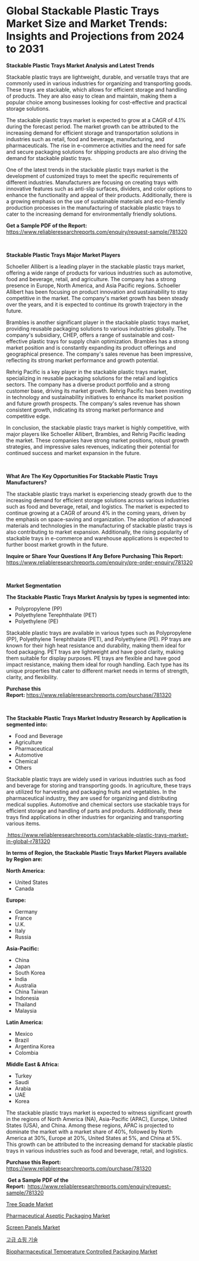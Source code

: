 <p><h1>Global Stackable Plastic Trays Market Size and Market Trends: Insights and Projections from 2024 to 2031</h1></p><p><strong>Stackable Plastic Trays Market Analysis and Latest Trends</strong></p>
<p><p>Stackable plastic trays are lightweight, durable, and versatile trays that are commonly used in various industries for organizing and transporting goods. These trays are stackable, which allows for efficient storage and handling of products. They are also easy to clean and maintain, making them a popular choice among businesses looking for cost-effective and practical storage solutions.</p><p>The stackable plastic trays market is expected to grow at a CAGR of 4.1% during the forecast period. The market growth can be attributed to the increasing demand for efficient storage and transportation solutions in industries such as retail, food and beverage, manufacturing, and pharmaceuticals. The rise in e-commerce activities and the need for safe and secure packaging solutions for shipping products are also driving the demand for stackable plastic trays.</p><p>One of the latest trends in the stackable plastic trays market is the development of customized trays to meet the specific requirements of different industries. Manufacturers are focusing on creating trays with innovative features such as anti-slip surfaces, dividers, and color options to enhance the functionality and appeal of their products. Additionally, there is a growing emphasis on the use of sustainable materials and eco-friendly production processes in the manufacturing of stackable plastic trays to cater to the increasing demand for environmentally friendly solutions.</p></p>
<p><strong>Get a Sample PDF of the Report:&nbsp;</strong> <a href="https://www.reliableresearchreports.com/enquiry/request-sample/781320">https://www.reliableresearchreports.com/enquiry/request-sample/781320</a></p>
<p>&nbsp;</p>
<p><strong>Stackable Plastic Trays Major Market Players</strong></p>
<p><p>Schoeller Allibert is a leading player in the stackable plastic trays market, offering a wide range of products for various industries such as automotive, food and beverage, retail, and agriculture. The company has a strong presence in Europe, North America, and Asia Pacific regions. Schoeller Allibert has been focusing on product innovation and sustainability to stay competitive in the market. The company's market growth has been steady over the years, and it is expected to continue its growth trajectory in the future.</p><p>Brambles is another significant player in the stackable plastic trays market, providing reusable packaging solutions to various industries globally. The company's subsidiary, CHEP, offers a range of sustainable and cost-effective plastic trays for supply chain optimization. Brambles has a strong market position and is constantly expanding its product offerings and geographical presence. The company's sales revenue has been impressive, reflecting its strong market performance and growth potential.</p><p>Rehrig Pacific is a key player in the stackable plastic trays market, specializing in reusable packaging solutions for the retail and logistics sectors. The company has a diverse product portfolio and a strong customer base, driving its market growth. Rehrig Pacific has been investing in technology and sustainability initiatives to enhance its market position and future growth prospects. The company's sales revenue has shown consistent growth, indicating its strong market performance and competitive edge.</p><p>In conclusion, the stackable plastic trays market is highly competitive, with major players like Schoeller Allibert, Brambles, and Rehrig Pacific leading the market. These companies have strong market positions, robust growth strategies, and impressive sales revenues, indicating their potential for continued success and market expansion in the future.</p></p>
<p>&nbsp;</p>
<p><strong>What Are The Key Opportunities For Stackable Plastic Trays Manufacturers?</strong></p>
<p><p>The stackable plastic trays market is experiencing steady growth due to the increasing demand for efficient storage solutions across various industries such as food and beverage, retail, and logistics. The market is expected to continue growing at a CAGR of around 4% in the coming years, driven by the emphasis on space-saving and organization. The adoption of advanced materials and technologies in the manufacturing of stackable plastic trays is also contributing to market expansion. Additionally, the rising popularity of stackable trays in e-commerce and warehouse applications is expected to further boost market growth in the future.</p></p>
<p><strong>Inquire or Share Your Questions If Any Before Purchasing This Report:</strong> <a href="https://www.reliableresearchreports.com/enquiry/pre-order-enquiry/781320">https://www.reliableresearchreports.com/enquiry/pre-order-enquiry/781320</a></p>
<p>&nbsp;</p>
<p><strong>Market Segmentation</strong></p>
<p><strong>The Stackable Plastic Trays Market Analysis by types is segmented into:</strong></p>
<p><ul><li>Polypropylene (PP)</li><li>Polyethylene Terephthalate (PET)</li><li>Polyethylene (PE)</li></ul></p>
<p><p>Stackable plastic trays are available in various types such as Polypropylene (PP), Polyethylene Terephthalate (PET), and Polyethylene (PE). PP trays are known for their high heat resistance and durability, making them ideal for food packaging. PET trays are lightweight and have good clarity, making them suitable for display purposes. PE trays are flexible and have good impact resistance, making them ideal for rough handling. Each type has its unique properties that cater to different market needs in terms of strength, clarity, and flexibility.</p></p>
<p><strong>Purchase this Report:&nbsp;</strong><a href="https://www.reliableresearchreports.com/purchase/781320">https://www.reliableresearchreports.com/purchase/781320</a></p>
<p>&nbsp;</p>
<p><strong>The Stackable Plastic Trays Market Industry Research by Application is segmented into:</strong></p>
<p><ul><li>Food and Beverage</li><li>Agriculture</li><li>Pharmaceutical</li><li>Automotive</li><li>Chemical</li><li>Others</li></ul></p>
<p><p>Stackable plastic trays are widely used in various industries such as food and beverage for storing and transporting goods. In agriculture, these trays are utilized for harvesting and packaging fruits and vegetables. In the pharmaceutical industry, they are used for organizing and distributing medical supplies. Automotive and chemical sectors use stackable trays for efficient storage and handling of parts and products. Additionally, these trays find applications in other industries for organizing and transporting various items.</p></p>
<p><a href="https://www.reliableresearchreports.com/stackable-plastic-trays-market-in-global-r781320">&nbsp;https://www.reliableresearchreports.com/stackable-plastic-trays-market-in-global-r781320</a></p>
<p><strong>In terms of Region, the Stackable Plastic Trays Market Players available by Region are:</strong></p>
<p>
    <p> <strong> North America: </strong>
        <ul>
            <li>United States</li>
            <li>Canada</li>
        </ul>
        </p> 
    <p> <strong> Europe: </strong>
        <ul>
            <li>Germany</li>
            <li>France</li>
            <li>U.K.</li>
            <li>Italy</li>
            <li>Russia</li>
        </ul>
        </p> 
    <p> <strong> Asia-Pacific: </strong>
        <ul>
            <li>China</li>
            <li>Japan</li>
            <li>South Korea</li>
            <li>India</li>
            <li>Australia</li>
            <li>China Taiwan</li>
            <li>Indonesia</li>
            <li>Thailand</li>
            <li>Malaysia</li>
        </ul>
        </p> 
    <p> <strong> Latin America: </strong>
        <ul>
            <li>Mexico</li>
            <li>Brazil</li>
            <li>Argentina Korea</li>
            <li>Colombia</li>
        </ul>
        </p> 
    <p> <strong> Middle East & Africa: </strong>
        <ul>
            <li>Turkey</li>
            <li>Saudi</li>
            <li>Arabia</li>
            <li>UAE</li>
            <li>Korea</li>
        </ul>
    </p>
    </p>
<p><p>The stackable plastic trays market is expected to witness significant growth in the regions of North America (NA), Asia-Pacific (APAC), Europe, United States (USA), and China. Among these regions, APAC is projected to dominate the market with a market share of 40%, followed by North America at 30%, Europe at 20%, United States at 5%, and China at 5%. This growth can be attributed to the increasing demand for stackable plastic trays in various industries such as food and beverage, retail, and logistics.</p></p>
<p><strong>Purchase this Report: </strong><a href="https://www.reliableresearchreports.com/purchase/781320">https://www.reliableresearchreports.com/purchase/781320</a></p>
<p>&nbsp;<strong>Get a Sample PDF of the Report:&nbsp;&nbsp;</strong><a href="https://www.reliableresearchreports.com/enquiry/request-sample/781320">https://www.reliableresearchreports.com/enquiry/request-sample/781320</a></p>
<p><strong></strong></p>
<p><p><a href="https://medium.com/@chadlabadie2023/tree-spade-market-size-is-growing-at-cagr-of-6-7-b1ba1f2ff2d9">Tree Spade Market</a></p><p><a href="https://github.com/BraidenLucas2019/Market-Research-Report-List-1/blob/main/pharmaceutical-aseptic-packaging-market.md">Pharmaceutical Aseptic Packaging Market</a></p><p><a href="https://medium.com/@kirstencharrison82024/global-screen-panels-market-trends-insights-into-growth-opportunities-and-challenges-forecasted-aeeb3b0047e1">Screen Panels Market</a></p><p><a href="https://github.com/lzuwsfreyoq70/Market-Research-Report-List-3/blob/main/261288283403.md">고급 쇼핑 기술</a></p><p><a href="https://github.com/lukmanduiky01/Market-Research-Report-List-1/blob/main/biopharmaceutical-temperature-controlled-packaging-market.md">Biopharmaceutical Temperature Controlled Packaging Market</a></p></p>